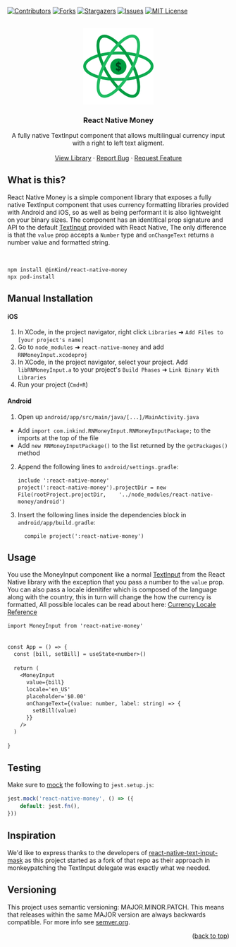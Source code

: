 <div id="top"></div>


<!-- PROJECT SHIELDS -->
<!--
*** I'm using markdown "reference style" links for readability.
*** Reference links are enclosed in brackets [ ] instead of parentheses ( ).
*** See the bottom of this document for the declaration of the reference variables
*** for contributors-url, forks-url, etc. This is an optional, concise syntax you may use.
*** https://www.markdownguide.org/basic-syntax/#reference-style-links
-->
[![Contributors][contributors-shield]][contributors-url]
[![Forks][forks-shield]][forks-url]
[![Stargazers][stars-shield]][stars-url]
[![Issues][issues-shield]][issues-url]
[![MIT License][license-shield]][license-url]


<!-- PROJECT LOGO -->
<br />
<div align="center">
  <a href="https://github.com/inKindCards/react-native-money">
    <img src="logo.png" alt="Logo" width="160px">
  </a>

  <h3 align="center">React Native Money</h3>
  <p align="center">
    A fully native TextInput component that allows multilingual currency input <br />with a right to left text aligment.
    <br /><br />
    <a href="https://github.com/inKindCards/react-native-money">View Library</a>
    ·
    <a href="https://github.com/inKindCards/react-native-money/issues">Report Bug</a>
    ·
    <a href="https://github.com/inKindCards/react-native-money/issues">Request Feature</a>
  </p>
</div>

## What is this?

React Native Money is a simple component library that exposes a fully native TextInput component that uses currency formatting libraries provided with Android and iOS, 
so as well as being performant it is also lightweight on your binary sizes. The component has an identitical prop signature and API to the default [TextInput](https://reactnative.dev/docs/textinput) provided
with React Native, The only difference is that the `value` prop accepts a `Number` type and `onChangeText` returns a number value and formatted string.

<br />

```
npm install @inKind/react-native-money
npx pod-install
```

## Manual Installation
#### iOS

1. In XCode, in the project navigator, right click `Libraries` ➜ `Add Files to [your project's name]`
2. Go to `node_modules` ➜ `react-native-money` and add `RNMoneyInput.xcodeproj`
3. In XCode, in the project navigator, select your project. Add `libRNMoneyInput.a` to your project's `Build Phases` ➜ `Link Binary With Libraries`
4. Run your project (`Cmd+R`)

#### Android

1. Open up `android/app/src/main/java/[...]/MainActivity.java`
  - Add `import com.inkind.RNMoneyInput.RNMoneyInputPackage;` to the imports at the top of the file
  - Add `new RNMoneyInputPackage()` to the list returned by the `getPackages()` method
2. Append the following lines to `android/settings.gradle`:
  	```
  	include ':react-native-money'
  	project(':react-native-money').projectDir = new File(rootProject.projectDir, 	'../node_modules/react-native-money/android')
  	```
3. Insert the following lines inside the dependencies block in `android/app/build.gradle`:
  	```
      compile project(':react-native-money')
  	```
</details>

## Usage
You use the MoneyInput component like a normal [TextInput](https://reactnative.dev/docs/textinput) from the React Native library with the exception that you pass a number to the `value` prop.
You can also pass a locale idenitifer which is composed of the language along with the country, this in turn will change the how the currency is formatted, All possible locales can be read about here: [Currency Locale Reference](https://docs.oracle.com/cd/E23824_01/html/E26033/glset.html)

```
import MoneyInput from 'react-native-money'


const App = () => {
  const [bill, setBill] = useState<number>()

  return (
    <MoneyInput 
      value={bill} 
      locale='en_US'
      placeholder='$0.00'
      onChangeText={(value: number, label: string) => {
        setBill(value)
      }}
    />
  )

}

```

## Testing

Make sure to [mock](https://jestjs.io/docs/en/manual-mocks#mocking-node-modules) the following to `jest.setup.js`:
```javascript
jest.mock('react-native-money', () => ({
    default: jest.fn(),
}))
```

## Inspiration
We'd like to express thanks to the developers of [react-native-text-input-mask](https://github.com/react-native-text-input-mask/react-native-text-input-mask) as this project started as a fork of that repo
as their approach in monkeypatching the TextInput delegate was exactly what we needed.

## Versioning

This project uses semantic versioning: MAJOR.MINOR.PATCH.
This means that releases within the same MAJOR version are always backwards compatible. For more info see [semver.org](http://semver.org/).


<p align="right">(<a href="#top">back to top</a>)</p>


<!-- MARKDOWN LINKS & IMAGES -->
<!-- https://www.markdownguide.org/basic-syntax/#reference-style-links -->
[contributors-shield]: https://img.shields.io/github/contributors/inKindCards/react-native-money.svg?style=for-the-badge
[contributors-url]: https://github.com/inKindCards/react-native-money/graphs/contributors
[forks-shield]: https://img.shields.io/github/forks/inKindCards/react-native-money.svg?style=for-the-badge
[forks-url]: https://github.com/inKindCards/react-native-money/network/members
[stars-shield]: https://img.shields.io/github/stars/inKindCards/react-native-money.svg?style=for-the-badge
[stars-url]: https://github.com/inKindCards/react-native-money/stargazers
[issues-shield]: https://img.shields.io/github/issues/inKindCards/react-native-money.svg?style=for-the-badge
[issues-url]: https://github.com/inKindCards/react-native-money/issues
[license-shield]: https://img.shields.io/github/license/inKindCards/react-native-money.svg?style=for-the-badge
[license-url]: https://github.com/inKindCards/react-native-money/blob/master/LICENSE.txt